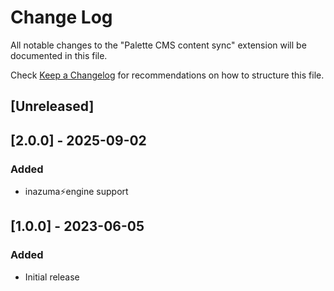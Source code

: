 # Change Log

All notable changes to the "Palette CMS content sync" extension will be documented in this file.

Check [Keep a Changelog](http://keepachangelog.com/) for recommendations on how to structure this file.

## [Unreleased]

## [2.0.0] - 2025-09-02

### Added

- inazuma⚡engine support

## [1.0.0] - 2023-06-05

### Added

- Initial release
